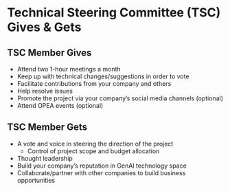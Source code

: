 # Technical Steering Committee (TSC) Gives & Gets

## TSC Member Gives

- Attend two 1-hour meetings a month
- Keep up with technical changes/suggestions in order to vote
- Facilitate contributions from your company and others
- Help resolve issues
- Promote the project via your company’s social media channels (optional)
- Attend OPEA events (optional)

## TSC Member Gets

- A vote and voice in steering the direction of the project
  - Control of project scope and budget allocation
- Thought leadership
- Build your company’s reputation in GenAI technology space
- Collaborate/partner with other companies to build business opportunities
